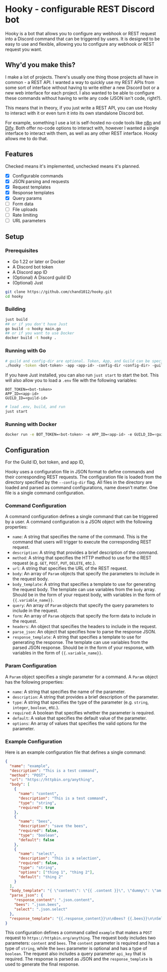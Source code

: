 # Hooky - configurable REST Discord bot

Hooky is a bot that allows you to configure any webhook or REST request into a Discord command that can be triggered by users. It is designed to be easy to use and flexible, allowing you to configure any webhook or REST request you want.

## Why'd you make this?

I make a lot of projects. There's usually one thing those projects all have in common - a REST API. I wanted a way to quickly use my REST APIs from some sort of interface without having to write either a new Discord bot or a new web interface for each project. I also wanted to be able to configure these commands without having to write any code (JSON isn't code, right?).

This means that in theory, if you just write a REST API, you can use Hooky to interact with it or even turn it into its own standalone Discord bot.

For example, something I use a lot is self-hosted no-code tools like [n8n](https://n8n.io) and [Dify](https://github.com/langgenius/dify). Both offer no-code options to interact with, however I wanted a single interface to interact with them, as well as any other REST interface. Hooky allows me to do that.

## Features

Checked means it's implemented, unchecked means it's planned.

- [x] Configurable commands
- [x] JSON parsing and requests
- [x] Request templates
- [x] Response templates
- [x] Query params
- [ ] Form data
- [ ] File uploads
- [ ] Rate limiting
- [ ] URL parameters

## Setup

### Prerequisites
- Go 1.22 or later or Docker
- A Discord bot token
- A Discord app ID
- (Optional) A Discord guild ID
- (Optional) Just

```bash
git clone https://github.com/chand1012/hooky.git
cd hooky
```

### Building
```bash
just build
## or if you don't have Just
go build -o hooky main.go
## or if you want to use Docker
docker build -t hooky .
```

### Running with Go
```bash
# guild and config-dir are optional. Token, App, and Guild can be specified via flags or environment variables.
./hooky -token <bot-token> -app <app-id> -config-dir <config-dir> -guild <guild-id>
```

If you have Just installed, you can also run `just start` to start the bot. This will also allow you to load a `.env` file with the following variables:
```
BOT_TOKEN=<bot-token>
APP_ID=<app-id>
GUILD_ID=<guild-id>
```

```bash
# load .env, build, and run
just start
```

### Running with Docker
```bash
docker run -e BOT_TOKEN=<bot-token> -e APP_ID=<app-id> -e GUILD_ID=<guild-id> -v /path/to/config:/app/config hooky
```

## Configuration

For the Guild ID, bot token, and app ID, 

Hooky uses a configuration file in JSON format to define commands and their corresponding REST requests. The configuration file is loaded from the directory specified by the `--config-dir` flag. All files in the directory are loaded and parsed as command configurations, name doesn't matter. One file is a single command configuration.

### Command Configuration

A command configuration defines a single command that can be triggered by a user. A command configuration is a JSON object with the following properties:

* `name`: A string that specifies the name of the command. This is the command that users will trigger to execute the corresponding REST request.
* `description`: A string that provides a brief description of the command.
* `method`: A string that specifies the HTTP method to use for the REST request (e.g. `GET`, `POST`, `PUT`, `DELETE`, etc.).
* `url`: A string that specifies the URL of the REST request.
* `body`: An array of `Param` objects that specify the parameters to include in the request body.
* `body_template`: A string that specifies a template to use for generating the request body. The template can use variables from the `body` array. Should be in the form of your request body, with variables in the form of `{{.variable_name}}`.
* `query`: An array of `Param` objects that specify the query parameters to include in the request.
* `form`: An array of `Param` objects that specify the form data to include in the request.
* `headers`: An object that specifies the headers to include in the request.
* `parse_json`: An object that specifies how to parse the response JSON.
* `response_template`: A string that specifies a template to use for generating the response. The template can use variables from the parsed JSON response. Should be in the form of your response, with variables in the form of `{{.variable_name}}`.

### Param Configuration

A `Param` object specifies a single parameter for a command. A `Param` object has the following properties:

* `name`: A string that specifies the name of the parameter.
* `description`: A string that provides a brief description of the parameter.
* `type`: A string that specifies the type of the parameter (e.g. `string`, `integer`, `boolean`, etc.).
* `required`: A boolean that specifies whether the parameter is required.
* `default`: A value that specifies the default value of the parameter.
* `options`: An array of values that specifies the valid options for the parameter.

### Example Configuration

Here is an example configuration file that defines a single command:
```json
{
  "name": "example",
  "description": "This is a test command",
  "method": "POST",
  "url": "https://httpbin.org/anything",
  "body": [
    {
      "name": "content",
      "description": "This is a test command",
      "type": "string",
      "required": true
    },
    {
      "name": "bees",
      "description": "save the bees",
      "required": false,
      "type": "boolean",
      "default": false
    },
    {
      "name": "select",
      "description": "This is a selection",
      "required": false,
      "type": "string",
      "options": ["thing 1", "thing 2"],
      "default": "thing 2"
    }
  ],
  "body_template": "{ \"content\": \"{{ .content }}\", \"dummy\": \"am dummy\", \"bees\": \"{{ .bees }}\", \"select\": \"{{.select}}\" }",
  "parse_json": {
    "response_content": ".json.content",
    "bees": ".json.bees",
    "select": ".json.select"
  },
  "response_template": "{{.response_content}}\n\nBees? {{.bees}}\n\nSelection: {{.select}}"
}

```
This configuration defines a command called `example` that makes a `POST` request to `https://httpbin.org/anything`. The request body includes two parameters: `content` and `bees`. The `content` parameter is required and has a type of `string`, while the `bees` parameter is optional and has a type of `boolean`. The request also includes a query parameter `api_key` that is required. The response is parsed as JSON and the `response_template` is used to generate the final response.

